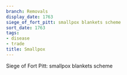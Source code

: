 ```yaml
---
branch: Removals
display_date: 1763
siege_of_fort_pitt: smallpox blankets scheme
sort_date: 1763
tags:
- disease
- trade
title: Smallpox
---
```


Siege of Fort Pitt: smallpox blankets scheme